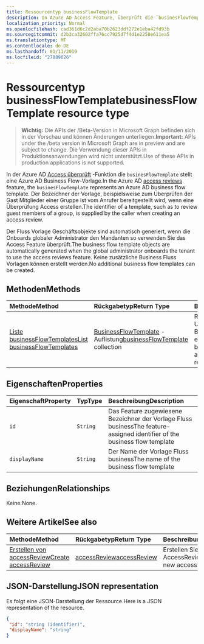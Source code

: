 ```yaml
---
title: Ressourcentyp businessFlowTemplate
description: In Azure AD Access Feature, überprüft die `businesFlowTemplate` stellt eine Azure AD Business Flow-Vorlage. Der Bezeichner der Vorlage, beispielsweise zum Überprüfen der Gast Mitglieder einer Gruppe ist vom Anrufer bereitgestellt wird, wenn eine Überprüfung Access erstellen.
localization_priority: Normal
ms.openlocfilehash: cad361d6c2d2aba70b2623ddf272e1eba42fd93b
ms.sourcegitcommit: d2b3ca32602ffa76cc7925d7f4d1e2258e611ea5
ms.translationtype: MT
ms.contentlocale: de-DE
ms.lasthandoff: 01/11/2019
ms.locfileid: "27889026"
---
```

# <a name="businessflowtemplate-resource-type"></a><span data-ttu-id="963db-104">Ressourcentyp businessFlowTemplate</span><span class="sxs-lookup"><span data-stu-id="963db-104">businessFlowTemplate resource type</span></span>

> <span data-ttu-id="963db-105">**Wichtig:** Die APIs der /Beta-Version in Microsoft Graph befinden sich in der Vorschau und können Änderungen unterliegen.</span><span class="sxs-lookup"><span data-stu-id="963db-105">**Important:** APIs under the /beta version in Microsoft Graph are in preview and are subject to change.</span></span> <span data-ttu-id="963db-106">Die Verwendung dieser APIs in Produktionsanwendungen wird nicht unterstützt.</span><span class="sxs-lookup"><span data-stu-id="963db-106">Use of these APIs in production applications is not supported.</span></span>

<span data-ttu-id="963db-107">In der Azure AD [Access überprüft](accessreviews-root.md) -Funktion die `businesFlowTemplate` stellt eine Azure AD Business Flow-Vorlage.</span><span class="sxs-lookup"><span data-stu-id="963db-107">In the Azure AD [access reviews](accessreviews-root.md) feature, the `businesFlowTemplate` represents an Azure AD business flow template.</span></span> <span data-ttu-id="963db-108">Der Bezeichner der Vorlage, beispielsweise zum Überprüfen der Gast Mitglieder einer Gruppe ist vom Anrufer bereitgestellt wird, wenn eine Überprüfung Access erstellen.</span><span class="sxs-lookup"><span data-stu-id="963db-108">The identifier of a template, such as to review guest members of a group, is supplied by the caller when creating an access review.</span></span>

<span data-ttu-id="963db-109">Der Fluss Vorlage Geschäftsobjekte sind automatisch generiert, wenn die Onboards globaler Administrator den Mandanten so verwenden Sie das Access Feature überprüft.</span><span class="sxs-lookup"><span data-stu-id="963db-109">The business flow template objects are automatically generated when the global administrator onboards the tenant to use the access reviews feature.</span></span>  <span data-ttu-id="963db-110">Keine zusätzliche Business Fluss Vorlagen können erstellt werden.</span><span class="sxs-lookup"><span data-stu-id="963db-110">No additional business flow templates can be created.</span></span>


## <a name="methods"></a><span data-ttu-id="963db-111">Methoden</span><span class="sxs-lookup"><span data-stu-id="963db-111">Methods</span></span>

| <span data-ttu-id="963db-112">Methode</span><span class="sxs-lookup"><span data-stu-id="963db-112">Method</span></span>           | <span data-ttu-id="963db-113">Rückgabetyp</span><span class="sxs-lookup"><span data-stu-id="963db-113">Return Type</span></span>    |<span data-ttu-id="963db-114">Beschreibung</span><span class="sxs-lookup"><span data-stu-id="963db-114">Description</span></span>|
|:---------------|:--------|:----------|
|[<span data-ttu-id="963db-115">Liste businessFlowTemplates</span><span class="sxs-lookup"><span data-stu-id="963db-115">List businessFlowTemplates</span></span>](../api/businessflowtemplate-list.md) | <span data-ttu-id="963db-116">[BusinessFlowTemplate](businessflowtemplate.md) -Auflistung</span><span class="sxs-lookup"><span data-stu-id="963db-116">[businessFlowTemplate](businessflowtemplate.md) collection</span></span>| <span data-ttu-id="963db-117">Rufen Sie die Vorlagen für Unternehmen Fluss Bewertungen Zugriff auf entsprechende.</span><span class="sxs-lookup"><span data-stu-id="963db-117">Get the business flow templates appropriate to access reviews.</span></span>|

## <a name="properties"></a><span data-ttu-id="963db-118">Eigenschaften</span><span class="sxs-lookup"><span data-stu-id="963db-118">Properties</span></span>
| <span data-ttu-id="963db-119">Eigenschaft</span><span class="sxs-lookup"><span data-stu-id="963db-119">Property</span></span>     | <span data-ttu-id="963db-120">Typ</span><span class="sxs-lookup"><span data-stu-id="963db-120">Type</span></span>   |<span data-ttu-id="963db-121">Beschreibung</span><span class="sxs-lookup"><span data-stu-id="963db-121">Description</span></span>|
|:---------------|:--------|:----------|
| `id`                     |`String`                | <span data-ttu-id="963db-122">Das Feature zugewiesene Bezeichner der Vorlage Fluss business</span><span class="sxs-lookup"><span data-stu-id="963db-122">The feature-assigned identifier of the business flow template</span></span>                                      |
| `displayName`            |`String`                | <span data-ttu-id="963db-123">Der Name der Vorlage Fluss business</span><span class="sxs-lookup"><span data-stu-id="963db-123">The name of the business flow template</span></span>                                                             |


## <a name="relationships"></a><span data-ttu-id="963db-124">Beziehungen</span><span class="sxs-lookup"><span data-stu-id="963db-124">Relationships</span></span>

<span data-ttu-id="963db-125">Keine.</span><span class="sxs-lookup"><span data-stu-id="963db-125">None.</span></span>

## <a name="see-also"></a><span data-ttu-id="963db-126">Weitere Artikel</span><span class="sxs-lookup"><span data-stu-id="963db-126">See also</span></span>

| <span data-ttu-id="963db-127">Methode</span><span class="sxs-lookup"><span data-stu-id="963db-127">Method</span></span>           | <span data-ttu-id="963db-128">Rückgabetyp</span><span class="sxs-lookup"><span data-stu-id="963db-128">Return Type</span></span>    |<span data-ttu-id="963db-129">Beschreibung</span><span class="sxs-lookup"><span data-stu-id="963db-129">Description</span></span>|
|:---------------|:--------|:----------|
|[<span data-ttu-id="963db-130">Erstellen von accessReview</span><span class="sxs-lookup"><span data-stu-id="963db-130">Create accessReview</span></span>](../api/accessreview-create.md) | [<span data-ttu-id="963db-131">accessReview</span><span class="sxs-lookup"><span data-stu-id="963db-131">accessReview</span></span>](accessreview.md) |   <span data-ttu-id="963db-132">Erstellen Sie eine neue AccessReview.</span><span class="sxs-lookup"><span data-stu-id="963db-132">Create a new accessReview.</span></span> |


## <a name="json-representation"></a><span data-ttu-id="963db-133">JSON-Darstellung</span><span class="sxs-lookup"><span data-stu-id="963db-133">JSON representation</span></span>

<span data-ttu-id="963db-134">Es folgt eine JSON-Darstellung der Ressource.</span><span class="sxs-lookup"><span data-stu-id="963db-134">Here is a JSON representation of the resource.</span></span>

<!-- {
  "blockType": "resource",
  "optionalProperties": [

  ],
  "@odata.type": "microsoft.graph.businessFlowTemplate"
}-->

```json
{
 "id": "string (identifier)",
 "displayName": "string"
}

```

<!-- {
  "type": "#page.annotation",
  "description": "businessFlowTemplate resource",
  "keywords": "",
  "section": "documentation",
  "tocPath": ""
}-->
